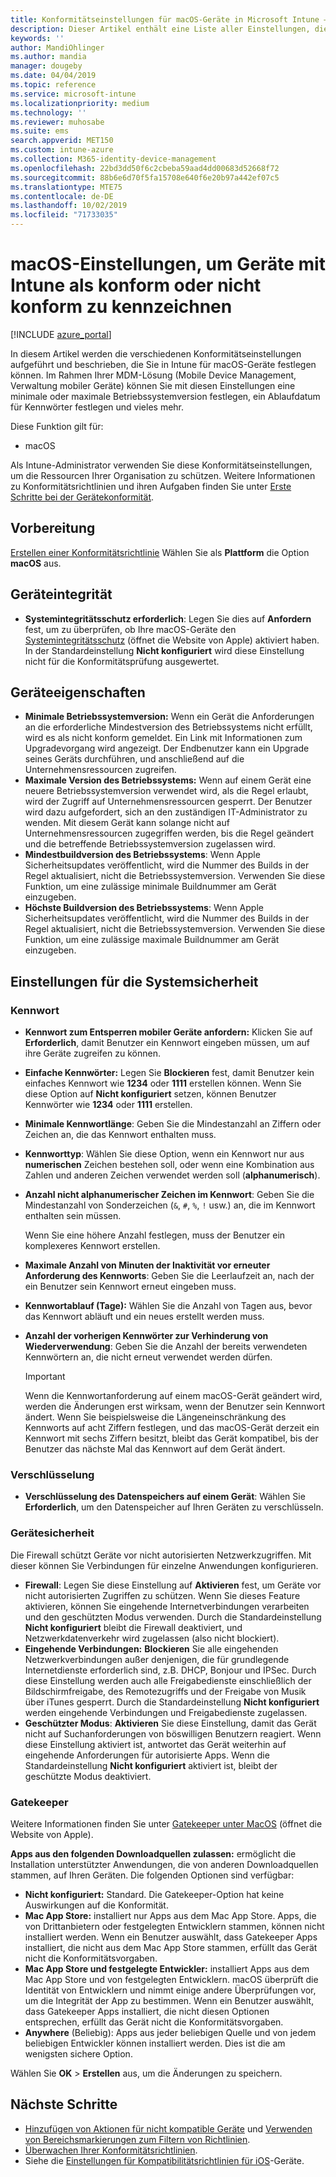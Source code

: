 ```yaml
---
title: Konformitätseinstellungen für macOS-Geräte in Microsoft Intune – Azure | Microsoft-Dokumentation
description: Dieser Artikel enthält eine Liste aller Einstellungen, die Sie verwenden können, um Konformität für Ihre macOS-Geräte in Microsoft Intune festzulegen. Sie können den Systemintegritätsschutz von Apple in Anspruch nehmen, Kennwortbeschränkungen festlegen, eine Firewall anfordern, Gatekeeper zulassen und vieles mehr.
keywords: ''
author: MandiOhlinger
ms.author: mandia
manager: dougeby
ms.date: 04/04/2019
ms.topic: reference
ms.service: microsoft-intune
ms.localizationpriority: medium
ms.technology: ''
ms.reviewer: muhosabe
ms.suite: ems
search.appverid: MET150
ms.custom: intune-azure
ms.collection: M365-identity-device-management
ms.openlocfilehash: 22bd3dd50f6c2cbeba59aad4dd00683d52668f72
ms.sourcegitcommit: 88b6e6d70f5fa15708e640f6e20b97a442ef07c5
ms.translationtype: MTE75
ms.contentlocale: de-DE
ms.lasthandoff: 10/02/2019
ms.locfileid: "71733035"
---
```

# <a name="macos-settings-to-mark-devices-as-compliant-or-not-compliant-using-intune"></a>macOS-Einstellungen, um Geräte mit Intune als konform oder nicht konform zu kennzeichnen

[!INCLUDE [azure_portal](../includes/azure_portal.md)]

In diesem Artikel werden die verschiedenen Konformitätseinstellungen aufgeführt und beschrieben, die Sie in Intune für macOS-Geräte festlegen können. Im Rahmen Ihrer MDM-Lösung (Mobile Device Management, Verwaltung mobiler Geräte) können Sie mit diesen Einstellungen eine minimale oder maximale Betriebssystemversion festlegen, ein Ablaufdatum für Kennwörter festlegen und vieles mehr.

Diese Funktion gilt für:

- macOS

Als Intune-Administrator verwenden Sie diese Konformitätseinstellungen, um die Ressourcen Ihrer Organisation zu schützen. Weitere Informationen zu Konformitätsrichtlinien und ihren Aufgaben finden Sie unter [Erste Schritte bei der Gerätekonformität](device-compliance-get-started.md).

## <a name="before-you-begin"></a>Vorbereitung

[Erstellen einer Konformitätsrichtlinie](create-compliance-policy.md#create-the-policy) Wählen Sie als **Plattform** die Option **macOS** aus.

## <a name="device-health"></a>Geräteintegrität

- **Systemintegritätsschutz erforderlich**: Legen Sie dies auf **Anfordern** fest, um zu überprüfen, ob Ihre macOS-Geräte den [Systemintegritätsschutz](https://support.apple.com/HT204899) (öffnet die Website von Apple) aktiviert haben. In der Standardeinstellung **Nicht konfiguriert** wird diese Einstellung nicht für die Konformitätsprüfung ausgewertet.

## <a name="device-properties"></a>Geräteeigenschaften

- **Minimale Betriebssystemversion:** Wenn ein Gerät die Anforderungen an die erforderliche Mindestversion des Betriebssystems nicht erfüllt, wird es als nicht konform gemeldet. Ein Link mit Informationen zum Upgradevorgang wird angezeigt. Der Endbenutzer kann ein Upgrade seines Geräts durchführen, und anschließend auf die Unternehmensressourcen zugreifen.
- **Maximale Version des Betriebssystems:** Wenn auf einem Gerät eine neuere Betriebssystemversion verwendet wird, als die Regel erlaubt, wird der Zugriff auf Unternehmensressourcen gesperrt. Der Benutzer wird dazu aufgefordert, sich an den zuständigen IT-Administrator zu wenden. Mit diesem Gerät kann solange nicht auf Unternehmensressourcen zugegriffen werden, bis die Regel geändert und die betreffende Betriebssystemversion zugelassen wird.
- **Mindestbuildversion des Betriebssystems**: Wenn Apple Sicherheitsupdates veröffentlicht, wird die Nummer des Builds in der Regel aktualisiert, nicht die Betriebssystemversion. Verwenden Sie diese Funktion, um eine zulässige minimale Buildnummer am Gerät einzugeben.
- **Höchste Buildversion des Betriebssystems**: Wenn Apple Sicherheitsupdates veröffentlicht, wird die Nummer des Builds in der Regel aktualisiert, nicht die Betriebssystemversion. Verwenden Sie diese Funktion, um eine zulässige maximale Buildnummer am Gerät einzugeben.

## <a name="system-security-settings"></a>Einstellungen für die Systemsicherheit

### <a name="password"></a>Kennwort

- **Kennwort zum Entsperren mobiler Geräte anfordern:** Klicken Sie auf **Erforderlich**, damit Benutzer ein Kennwort eingeben müssen, um auf ihre Geräte zugreifen zu können.
- **Einfache Kennwörter:** Legen Sie **Blockieren** fest, damit Benutzer kein einfaches Kennwort wie **1234** oder **1111** erstellen können. Wenn Sie diese Option auf **Nicht konfiguriert** setzen, können Benutzer Kennwörter wie **1234** oder **1111** erstellen.
- **Minimale Kennwortlänge**: Geben Sie die Mindestanzahl an Ziffern oder Zeichen an, die das Kennwort enthalten muss.
- **Kennworttyp**: Wählen Sie diese Option, wenn ein Kennwort nur aus **numerischen** Zeichen bestehen soll, oder wenn eine Kombination aus Zahlen und anderen Zeichen verwendet werden soll (**alphanumerisch**).
- **Anzahl nicht alphanumerischer Zeichen im Kennwort**: Geben Sie die Mindestanzahl von Sonderzeichen (`&`, `#`, `%`, `!` usw.) an, die im Kennwort enthalten sein müssen.

    Wenn Sie eine höhere Anzahl festlegen, muss der Benutzer ein komplexeres Kennwort erstellen.

- **Maximale Anzahl von Minuten der Inaktivität vor erneuter Anforderung des Kennworts**: Geben Sie die Leerlaufzeit an, nach der ein Benutzer sein Kennwort erneut eingeben muss.
- **Kennwortablauf (Tage):** Wählen Sie die Anzahl von Tagen aus, bevor das Kennwort abläuft und ein neues erstellt werden muss.
- **Anzahl der vorherigen Kennwörter zur Verhinderung von Wiederverwendung**: Geben Sie die Anzahl der bereits verwendeten Kennwörtern an, die nicht erneut verwendet werden dürfen.

    > [!IMPORTANT]
    > Wenn die Kennwortanforderung auf einem macOS-Gerät geändert wird, werden die Änderungen erst wirksam, wenn der Benutzer sein Kennwort ändert. Wenn Sie beispielsweise die Längeneinschränkung des Kennworts auf acht Ziffern festlegen, und das macOS-Gerät derzeit ein Kennwort mit sechs Ziffern besitzt, bleibt das Gerät kompatibel, bis der Benutzer das nächste Mal das Kennwort auf dem Gerät ändert.

### <a name="encryption"></a>Verschlüsselung

- **Verschlüsselung des Datenspeichers auf einem Gerät**: Wählen Sie **Erforderlich**, um den Datenspeicher auf Ihren Geräten zu verschlüsseln.

### <a name="device-security"></a>Gerätesicherheit

Die Firewall schützt Geräte vor nicht autorisierten Netzwerkzugriffen. Mit dieser können Sie Verbindungen für einzelne Anwendungen konfigurieren. 

- **Firewall**: Legen Sie diese Einstellung auf **Aktivieren** fest, um Geräte vor nicht autorisierten Zugriffen zu schützen. Wenn Sie dieses Feature aktivieren, können Sie eingehende Internetverbindungen verarbeiten und den geschützten Modus verwenden. Durch die Standardeinstellung **Nicht konfiguriert** bleibt die Firewall deaktiviert, und Netzwerkdatenverkehr wird zugelassen (also nicht blockiert).
- **Eingehende Verbindungen:** **Blockieren** Sie alle eingehenden Netzwerkverbindungen außer denjenigen, die für grundlegende Internetdienste erforderlich sind, z.B. DHCP, Bonjour und IPSec. Durch diese Einstellung werden auch alle Freigabedienste einschließlich der Bildschirmfreigabe, des Remotezugriffs und der Freigabe von Musik über iTunes gesperrt. Durch die Standardeinstellung **Nicht konfiguriert** werden eingehende Verbindungen und Freigabedienste zugelassen.
- **Geschützter Modus**: **Aktivieren** Sie diese Einstellung, damit das Gerät nicht auf Suchanforderungen von böswilligen Benutzern reagiert. Wenn diese Einstellung aktiviert ist, antwortet das Gerät weiterhin auf eingehende Anforderungen für autorisierte Apps. Wenn die Standardeinstellung **Nicht konfiguriert** aktiviert ist, bleibt der geschützte Modus deaktiviert.

### <a name="gatekeeper"></a>Gatekeeper

Weitere Informationen finden Sie unter [Gatekeeper unter MacOS](https://support.apple.com/HT202491) (öffnet die Website von Apple).

**Apps aus den folgenden Downloadquellen zulassen:** ermöglicht die Installation unterstützter Anwendungen, die von anderen Downloadquellen stammen, auf Ihren Geräten. Die folgenden Optionen sind verfügbar:

- **Nicht konfiguriert:** Standard. Die Gatekeeper-Option hat keine Auswirkungen auf die Konformität. 
- **Mac App Store:** installiert nur Apps aus dem Mac App Store. Apps, die von Drittanbietern oder festgelegten Entwicklern stammen, können nicht installiert werden. Wenn ein Benutzer auswählt, dass Gatekeeper Apps installiert, die nicht aus dem Mac App Store stammen, erfüllt das Gerät nicht die Konformitätsvorgaben.
- **Mac App Store und festgelegte Entwickler:** installiert Apps aus dem Mac App Store und von festgelegten Entwicklern. macOS überprüft die Identität von Entwicklern und nimmt einige andere Überprüfungen vor, um die Integrität der App zu bestimmen. Wenn ein Benutzer auswählt, dass Gatekeeper Apps installiert, die nicht diesen Optionen entsprechen, erfüllt das Gerät nicht die Konformitätsvorgaben.
- **Anywhere** (Beliebig): Apps aus jeder beliebigen Quelle und von jedem beliebigen Entwickler können installiert werden. Dies ist die am wenigsten sichere Option.

Wählen Sie **OK** > **Erstellen** aus, um die Änderungen zu speichern.

## <a name="next-steps"></a>Nächste Schritte

- [Hinzufügen von Aktionen für nicht kompatible Geräte](actions-for-noncompliance.md) und [Verwenden von Bereichsmarkierungen zum Filtern von Richtlinien](../fundamentals/scope-tags.md).
- [Überwachen Ihrer Konformitätsrichtlinien](compliance-policy-monitor.md).
- Siehe die [Einstellungen für Kompatibilitätsrichtlinien für iOS](compliance-policy-create-ios.md)-Geräte.